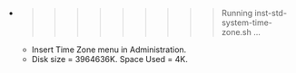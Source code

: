 * >>>>>>>>> Running inst-std-system-time-zone.sh ...
  * Insert Time Zone menu in Administration.
  * Disk size = 3964636K. Space Used = 4K.
